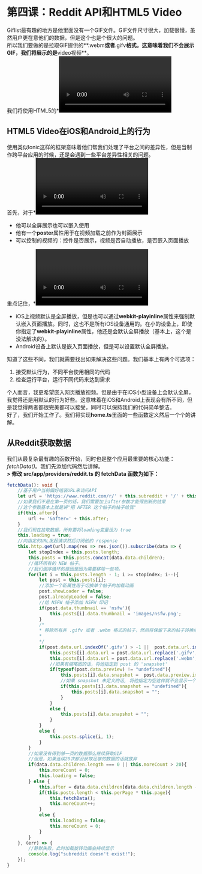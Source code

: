 # 第四课：Reddit API和HTML5 Video
  
Giflist最有趣的地方是他里面没有一个GIF文件。GIF文件尺寸很大，加载很慢，虽然用户更在意他们的数据，但是这个也是个很大的问题。  
所以我们要做的是拉取GIF提供的**.webm**或者**.gifv**格式。这意味着我们不会展示GIF，我们将展示的是**video视频**。  
我们将使用HTML5的*<video>*标签来展示这些视频。始终记住，用HTML5来制作移动应用就可以使用HTML5的所有功能。非常典型的一个例子是**Geolocation** -- 我们可以使用本机【native】API来访问设备的GPS，但是在网页上我们也可以使用HTML5自带的Geolocation API。基本上，任何网页上可以做到的事情，移动应用上也可以做到（很明显，我们可以做到更多，因为我们可以访问本机功能）。  
在实现此功能之前，我们先来熟悉一下HTML5 Video。  

## HTML5 Video在iOS和Android上的行为
使用类似Ionic这样的框架意味着他们帮我们处理了平台之间的差异性，但是当制作跨平台应用的时候，还是会遇到一些平台差异性相关的问题。  
首先，对于*<video>*元素有一些需要的事情：
* 他可以全屏展示也可以嵌入使用
* 他有一个**poster**属性用于在视频加载之前作为封面展示
* 可以控制的视频的：控件是否展示，视频是否自动播放，是否嵌入页面播放

重点记住，*<video>*元素根据运行平台的不同，他的行为会有所不同。
* iOS上视频默认是全屏播放，但是也可以通过**webkit-playinline**属性来强制默认嵌入页面播放。同时，这也不是所有iOS设备通用的。在小的设备上，即使你指定了**webkit-playinline**属性，他还是会默认全屏播放（基本上，这个是没法解决的）。
* Android设备上默认是嵌入页面播放，但是可以设置默认全屏播放。

知道了这些不同，我们就需要找出如果解决这些问题。我们基本上有两个可选项：
1. 接受默认行为，不同平台使用相同的代码
2. 检查运行平台，运行不同代码来达到需求

个人而言，我更希望嵌入网页播放视频。但是由于在iOS小型设备上会默认全屏，我觉得还是用默认的行为好些。这意味着在iOS和Android上表现会有所不同，但是我觉得两者都很完美都可以接受，同时可以保持我们的代码简单整洁。  
好了，我们开始工作了。我们将实现**home.ts**里面的一些函数定义然后一个个的讲解。  
  
## 从Reddit获取数据
我们从最复杂最有趣的函数开始，同时也是整个应用最重要的核心功能：*fetchData()*。我们先添加代码然后讲解。  
**> 修改 src/app/providers/reddit.ts 的 fetchData 函数为如下：**
```typescript
fetchData(): void {
    //基于用户当前偏好组装URL来访问API
    let url = 'https://www.reddit.com/r/' + this.subreddit + '/' + this.sort + '/.json?limit='+ this.perPage;
    //如果我们不是在第一页的话，我们需要加上after参数才能得到新的结果
    //这个参数基本上就是讲"把 AFTER 这个帖子的帖子给我"
    if(this.after){
        url += '&after=' + this.after;
    }
    //我们现在拉取数据，所有要将loading变量设为 true
    this.loading = true;
    //向指定的URL发起请求然后订阅他的 response
    this.http.get(url).map(res => res.json()).subscribe(data => {
        let stopIndex = this.posts.length;
        this.posts = this.posts.concat(data.data.children);
        //循环所有的 NEW 帖子。
        //我们倒序循环的原因是因为需要移除一些项。
        for(let i = this.posts.length - 1; i >= stopIndex; i--){
            let post = this.posts[i];
            //添加一个新属性用于切换单个帖子的加载动画
            post.showLoader = false;
            post.alreadyLoaded = false;
            //给 NSFW 帖子添加 NSFW 印记
            if(post.data.thumbnail == 'nsfw'){
                this.posts[i].data.thumbnail = 'images/nsfw.png';
            }
            /*
            * 移除所有非 .gifv 或者 .webm 格式的帖子，然后将保留下来的帖子转换成.mp4文件
            * 
            */
            if(post.data.url.indexOf('.gifv') > -1 ||  post.data.url.indexOf('.webm') > -1){
                this.posts[i].data.url = post.data.url.replace('.gifv', '.mp4');
                this.posts[i].data.url = post.data.url.replace('.webm', '.mp4');
                //如果有缩略图的话，将他指定到 post 的 'snapshot'
                if(typeof(post.data.preview) != "undefined"){
                    this.posts[i].data.snapshot =  post.data.preview.images[0].source.url.replace(/&amp;/g, '&');
                    //如果 snapshot 未定义的话, 将他指定为空这样就不会显示一个破裂图
                    if(this.posts[i].data.snapshot == "undefined"){
                        this.posts[i].data.snapshot = "";
                    }
                }
                else {
                    this.posts[i].data.snapshot = "";
                }
            }
            else {
                this.posts.splice(i, 1);
            }
        }
        //如果没有得到够一页的数据那么继续获取GIF
        //但是，如果连续20次都没获取足够的数据的话就放弃
        if(data.data.children.length === 0 || this.moreCount > 20){
            this.moreCount = 0;
            this.loading = false;
        } else {
            this.after = data.data.children[data.data.children.length - 1].data.name;
            if(this.posts.length < this.perPage * this.page){
                this.fetchData();
                this.moreCount++;
            }
            else {
                this.loading = false;
                this.moreCount = 0;
            }
        }
    }, (err) => {
        //静默失败，此时加载旋转动画会持续显示
        console.log("subreddit doesn't exist!");
    });
}
```